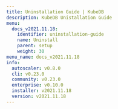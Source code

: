 ```yaml
---
title: Uninstallation Guide | KubeDB
description: KubeDB Unistallation Guide
menu:
  docs_v2021.11.18:
    identifier: uninstallation-guide
    name: Uninstall
    parent: setup
    weight: 30
menu_name: docs_v2021.11.18
info:
  autoscaler: v0.8.0
  cli: v0.23.0
  community: v0.23.0
  enterprise: v0.10.0
  installer: v2021.11.18
  version: v2021.11.18
---
```


